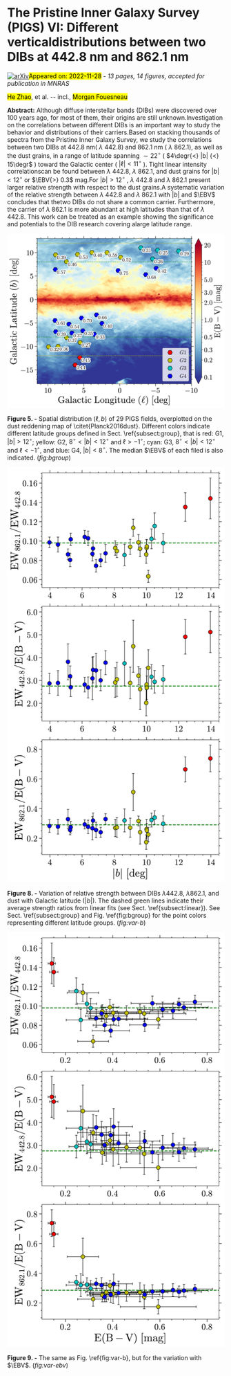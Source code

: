 <div class="macros" style="visibility:hidden;">
$\newcommand{\ensuremath}{}$
$\newcommand{\xspace}{}$
$\newcommand{\object}[1]{\texttt{#1}}$
$\newcommand{\farcs}{{.}''}$
$\newcommand{\farcm}{{.}'}$
$\newcommand{\arcsec}{''}$
$\newcommand{\arcmin}{'}$
$\newcommand{\ion}[2]{#1#2}$
$\newcommand{\textsc}[1]{\textrm{#1}}$
$\newcommand{\hl}[1]{\textrm{#1}}$
$\newcommand{\EBV}{E(B {-} V)}$
$\newcommand{\Teff}{T_{\rm eff}}$
$\newcommand{\logg}{{\rm log} g}$
$\newcommand{\feh}{\rm[Fe/H]}$
$\newcommand{\kms}{\rm km s^{-1}}$
$\newcommand{\Mathias}[1]{{\color{magenta} [Mathias:#1]}}$
$\newcommand{\hz}[1]{{\color{red} [He:#1]}}$
$\newcommand{\thebibliography}{\DeclareRobustCommand{\VAN}[3]{##3}\VANthebibliography}$</div>

<div class="macros" style="visibility:hidden;">
$\newcommand{\ensuremath}{}$
$\newcommand{\xspace}{}$
$\newcommand{\object}[1]{\texttt{#1}}$
$\newcommand{\farcs}{{.}''}$
$\newcommand{\farcm}{{.}'}$
$\newcommand{\arcsec}{''}$
$\newcommand{\arcmin}{'}$
$\newcommand{\ion}[2]{#1#2}$
$\newcommand{\textsc}[1]{\textrm{#1}}$
$\newcommand{\hl}[1]{\textrm{#1}}$
$\newcommand{\EBV}{E(B {-} V)}$
$\newcommand{\Teff}{T_{\rm eff}}$
$\newcommand{\logg}{{\rm log} g}$
$\newcommand{\feh}{\rm[Fe/H]}$
$\newcommand{\kms}{\rm km s^{-1}}$
$\newcommand{\Mathias}[1]{{\color{magenta} [Mathias:#1]}}$
$\newcommand{\hz}[1]{{\color{red} [He:#1]}}$
$\newcommand{\thebibliography}{\DeclareRobustCommand{\VAN}[3]{##3}\VANthebibliography}$</div>



<div id="title">

# The Pristine Inner Galaxy Survey (PIGS) VI: Different verticaldistributions between two DIBs at 442.8 nm and 862.1 nm

</div>
<div id="comments">

[![arXiv](https://img.shields.io/badge/arXiv-2211.15224-b31b1b.svg)](https://arxiv.org/abs/2211.15224)<mark>Appeared on: 2022-11-28</mark> - _13 pages, 14 figures, accepted for publication in MNRAS_

</div>
<div id="authors">

<mark><mark>He Zhao</mark></mark>, et al. -- incl., <mark><mark>Morgan Fouesneau</mark></mark>

</div>
<div id="abstract">

**Abstract:** Although diffuse interstellar bands (DIBs) were discovered over 100 years ago, for most of them, their origins are still unknown.Investigation on the correlations between different DIBs is an important way to study the behavior and distributions of their carriers.Based on stacking thousands of spectra from the Pristine Inner Galaxy Survey, we study the correlations between two DIBs at 442.8 nm( $\lambda$ 442.8) and 862.1 nm ( $\lambda$ 862.1), as well as the dust grains, in a range of latitude spanning ${\sim}22^{\circ}$ ( $4\degr{<} |b| {<} 15\degr$ ) toward the Galactic center ( $|\ell| {<} 11^{\circ}$ ). Tight linear intensity correlationscan be found between $\lambda$ 442.8, $\lambda$ 862.1, and dust grains for $|b| {<} 12^{\circ}$ or $\EBV{>} 0.3$ mag.For $|b| {>} 12^{\circ}$ , $\lambda$ 442.8 and $\lambda$ 862.1 present larger relative strength with respect to the dust grains.A systematic variation of the relative strength between $\lambda$ 442.8 and $\lambda$ 862.1 with $|b|$ and $\EBV$ concludes that thetwo DIBs do not share a common carrier. Furthermore, the carrier of $\lambda$ 862.1 is more abundant at high latitudes than that of $\lambda$ 442.8. This work can be treated as an example showing the significance and potentials to the DIB research covering alarge latitude range.

</div>

<div id="div_fig1">

<img src="tmp_2211.15224/./figures/bGroup.png" alt="Fig5" width="100%"/>

**Figure 5. -** Spatial distribution $(\ell,b)$ of 29 PIGS fields, overplotted on the dust reddening map of \citet{Planck2016dust}.
    Different colors indicate different latitude groups defined in Sect. \ref{subsect:group}, that is red: G1, $|b| {>} 12^{\circ}$;
    yellow: G2, $8^{\circ} {<} |b| {<} 12^{\circ}$ and $\ell{>}{-}1^{\circ}$; cyan: G3, $8^{\circ} {<} |b| {<} 12^{\circ}$
    and $\ell{<}{-}1^{\circ}$, and blue: G4, $|b| {<} 8^{\circ}$. The median $\EBV$ of each filed is also indicated. (*fig:bgroup*)

</div>
<div id="div_fig2">

<img src="tmp_2211.15224/./figures/ratio-babs.png" alt="Fig8" width="100%"/>

**Figure 8. -** Variation of relative strength between DIBs $\lambda$442.8, $\lambda$862.1, and dust with Galactic latitude ($|b|$). The
  dashed green lines indicate their average strength ratios from linear fits (see Sect. \ref{subsect:linear}). See Sect.
  \ref{subsect:group} and Fig. \ref{fig:bgroup} for the point colors representing different latitude groups. (*fig:var-b*)

</div>
<div id="div_fig3">

<img src="tmp_2211.15224/./figures/ratio-EBV.png" alt="Fig9" width="100%"/>

**Figure 9. -** The same as Fig. \ref{fig:var-b}, but for the variation with $\EBV$. (*fig:var-ebv*)

</div>